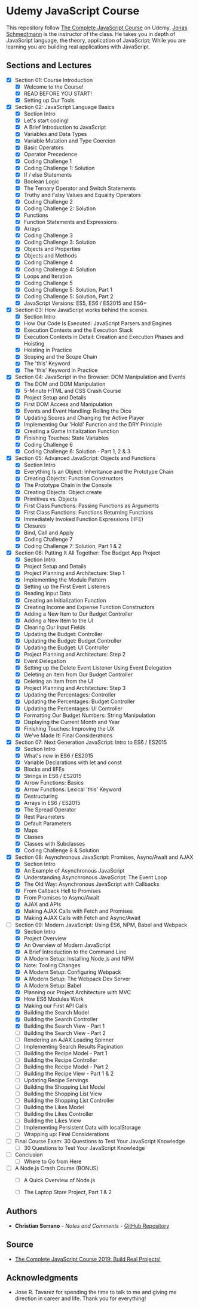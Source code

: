 # Udemy JavaScript Course

This repository follow [The Complete JavaScript Course](https://www.udemy.com/the-complete-javascript-course/) on Udemy, [Jonas Schmedtmann](https://www.udemy.com/user/jonasschmedtmann/) is the instructor of the class. He takes you in depth of JavaScript language, the theory, application of JavaScript; While you are learning you are building real applications with JavaScript.

## Sections and Lectures

- [x] Section 01: Course Introduction
    - [x] Welcome to the Course!
    - [x] READ BEFORE YOU START!
    - [x] Setting up Our Tools
- [x] Section 02: JavaScript Language Basics
    - [x] Section Intro
    - [x] Let's start coding!
    - [x] A Brief Introduction to JavaScript
    - [x] Variables and Data Types
    - [x] Variable Mutation and Type Coercion
    - [x] Basic Operators
    - [x] Operator Precedence
    - [x] Coding Challenge 1
    - [x] Coding Challenge 1: Solution
    - [x] If / else Statements
    - [x] Boolean Logic
    - [x] The Ternary Operator and Switch Statements
    - [x] Truthy and Falsy Values and Equality Operators
    - [x] Coding Challenge 2
    - [x] Coding Challenge 2: Solution
    - [x] Functions
    - [x] Function Statements and Expressions
    - [x] Arrays
    - [x] Coding Challenge 3
    - [x] Coding Challenge 3: Solution
    - [x] Objects and Properties
    - [x] Objects and Methods
    - [x] Coding Challenge 4
    - [x] Coding Challenge 4: Solution
    - [x] Loops and Iteration
    - [x] Coding Challenge 5
    - [x] Coding Challenge 5: Solution, Part 1
    - [x] Coding Challenge 5: Solution, Part 2
    - [x] JavaScript Versions: ES5, ES6 / ES2015 and ES6+
- [x] Section 03: How JavaScript works behind the scenes.
    - [x] Section Intro
    - [x] How Our Code Is Executed: JavaScript Parsers and Engines
    - [x] Execution Contexts and the Execution Stack
    - [x] Execution Contexts in Detail: Creation and Execution Phases and Hoisting
    - [x] Hoisting in Practice
    - [x] Scoping and the Scope Chain
    - [x] The 'this' Keyword
    - [x] The 'this' Keyword in Practice
- [x] Section 04: JavaScript in the Browser: DOM Manipulation and Events
    - [x] The DOM and DOM Manipulation
    - [x] 5-Minute HTML and CSS Crash Course
    - [x] Project Setup and Details 
    - [x] First DOM Access and Manipulation
    - [x] Events and Event Handling: Rolling the Dice
    - [x] Updating Scores and Changing the Active Player
    - [x] Implementing Our 'Hold' Function and the DRY Principle
    - [x] Creating a Game Initialization Function
    - [x] Finishing Touches: State Variables 
    - [x] Coding Challenge 6
    - [x] Coding Challenge 6: Solution - Part 1, 2 & 3
- [x] Section 05: Advanced JavaScript: Objects and Functions
    - [x] Section Intro
    - [x] Everything Is an Object: Inheritance and the Prototype Chain
    - [x] Creating Objects: Function Constructors
    - [x] The Prototype Chain in the Console
    - [x] Creating Objects: Object.create
    - [x] Primitives vs. Objects
    - [x] First Class Functions: Passing Functions as Arguments
    - [x] First Class Functions: Functions Returning Functions
    - [x] Immediately Invoked Function Expressions (IIFE)
    - [x] Closures
    - [x] Bind, Call and Apply
    - [x] Coding Challenge 7
    - [x] Coding Challenge 7: Solution, Part 1 & 2
- [x] Section 06: Putting It All Together: The Budget App Project
    - [x] Section Intro
    - [x] Project Setup and Details
    - [x] Project Planning and Architecture: Step 1
    - [x] Implementing the Module Pattern
    - [x] Setting up the First Event Listeners
    - [x] Reading Input Data
    - [x] Creating an Initialization Function
    - [x] Creating Income and Expense Function Constructors
    - [x] Adding a New Item to Our Budget Controller
    - [x] Adding a New Item to the UI
    - [x] Clearing Our Input Fields
    - [x] Updating the Budget: Controller
    - [x] Updating the Budget: Budget Controller
    - [x] Updating the Budget: UI Controller
    - [x] Project Planning and Architecture: Step 2
    - [x] Event Delegation
    - [x] Setting up the Delete Event Listener Using Event Delegation
    - [x] Deleting an Item from Our Budget Controller
    - [x] Deleting an Item from the UI
    - [x] Project Planning and Architecture: Step 3
    - [x] Updating the Percentages: Controller
    - [x] Updating the Percentages: Budget Controller
    - [x] Updating the Percentages: UI Controller
    - [x] Formatting Our Budget Numbers: String Manipulation
    - [x] Displaying the Current Month and Year
    - [x] Finishing Touches: Improving the UX
    - [x] We’ve Made It! Final Considerations
- [x] Section 07: Next Generation JavaScript: Intro to ES6 / ES2015
    - [x] Section Intro
    - [x] What's new in ES6 / ES2015
    - [x] Variable Declarations with let and const
    - [x] Blocks and IIFEs
    - [x] Strings in ES6 / ES2015
    - [x] Arrow Functions: Basics
    - [x] Arrow Functions: Lexical 'this' Keyword
    - [x] Destructuring
    - [x] Arrays in ES6 / ES2015
    - [x] The Spread Operator
    - [x] Rest Parameters
    - [x] Default Parameters
    - [x] Maps
    - [x] Classes
    - [x] Classes with Subclasses
    - [x] Coding Challenge 8 & Solution
- [x] Section 08: Asynchronous JavaScript: Promises, Async/Await and AJAX
    - [x] Section Intro
    - [x] An Example of Asynchronous JavaScript
    - [x] Understanding Asynchronous JavaScript: The Event Loop
    - [x] The Old Way: Asynchronous JavaScript with Callbacks
    - [x] From Callback Hell to Promises
    - [x] From Promises to Async/Await
    - [x] AJAX and APIs
    - [x] Making AJAX Calls with Fetch and Promises
    - [x] Making AJAX Calls with Fetch and Async/Await
- [ ] Section 09: Modern JavaScript: Using ES6, NPM, Babel and Webpack
    - [x] Section Intro
    - [x] Project Overview
    - [x] An Overview of Modern JavaScript
    - [x] A Brief Introduction to the Command Line
    - [x] A Modern Setup: Installing Node.js and NPM
    - [x] Note: Tooling Changes
    - [x] A Modern Setup: Configuring Webpack
    - [x] A Modern Setup: The Webpack Dev Server
    - [x] A Modern Setup: Babel
    - [x] Planning our Project Architecture with MVC
    - [x] How ES6 Modules Work
    - [x] Making our First API Calls
    - [x] Building the Search Model
    - [x] Building the Search Controller
    - [x] Building the Search View - Part 1
    - [ ] Building the Search View - Part 2
    - [ ] Rendering an AJAX Loading Spinner
    - [ ] Implementing Search Results Pagination
    - [ ] Building the Recipe Model - Part 1
    - [ ] Building the Recipe Controller
    - [ ] Building the Recipe Model - Part 2
    - [ ] Building the Recipe View - Part 1 & 2
    - [ ] Updating Recipe Servings
    - [ ] Building the Shopping List Model
    - [ ] Building the Shopping List View
    - [ ] Building the Shopping List Controller
    - [ ] Building the Likes Model
    - [ ] Building the Likes Controller
    - [ ] Building the Likes View
    - [ ] Implementing Persistent Data with localStorage
    - [ ] Wrapping up: Final Considerations
- [ ] Final Course Exam: 30 Questions to Test Your JavaScript Knowledge
    - [ ] 30 Questions to Test Your JavaScript Knowledge
- [ ] Conclusion
    - [ ] Where to Go from Here
- [ ] A Node.js Crash Course (BONUS)
    - [ ] A Quick Overview of Node.js
    - [ ] The Laptop Store Project, Part 1 & 2


## Authors

* **Christian Serrano** - *Notes and Comments* - [GitHub Repository](https://github.com/561nano/Udemy_JavaScript)

## Source
* [The Complete JavaScript Course 2019: Build Real Projects!](https://www.udemy.com/the-complete-javascript-course/)

## Acknowledgments


* Jose R. Tavarez for spending the time to talk to me and giving me direction in career and life. Thank you for everything!

